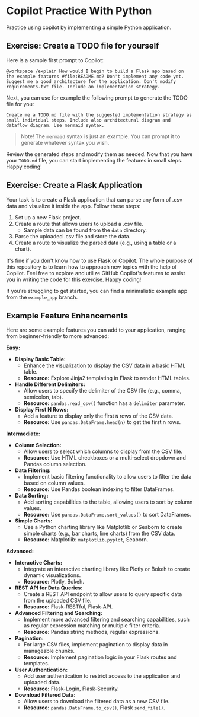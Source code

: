 # Copilot Practice With Python

Practice using copilot by implementing a simple Python application.

## Exercise: Create a TODO file for yourself

Here is a sample first prompt to Copilot:

`@workspace /explain How would I begin to build a Flask app based on the example features #file:README.md? Don't implement any code yet. Suggest me a good architecture for the application. Don't modify requirements.txt file. Include an implementation strategy.`

Next, you can use for example the following prompt to generate the TODO file for you:

`Create me a TODO.md file with the suggested implementation strategy as small individual steps. Include also architectural diagram and dataflow diagram. Use mermaid syntax.`

> Note! The `mermaid` syntax is just an example. You can prompt it to generate whatever syntax you wish.

Review the generated steps and modify them as needed.
Now that you have your `TODO.md` file, you can start implementing the features in small steps. Happy coding!

## Exercise: Create a Flask Application

Your task is to create a Flask application that can parse any form of .csv data and visualize it inside the app. Follow these steps:

1. Set up a new Flask project.
2. Create a route that allows users to upload a .csv file.
    * Sample data can be found from the `data` directory.
3. Parse the uploaded .csv file and store the data.
4. Create a route to visualize the parsed data (e.g., using a table or a chart).

It's fine if you don't know how to use Flask or Copilot. The whole purpose of this repository is to learn how
to approach new topics with the help of Copilot.
Feel free to explore and utilize GitHub Copilot's features to assist you in writing the code for this exercise. Happy coding!

If you're struggling to get started, you can find a minimalistic example app from the `example_app` branch.

## Example Feature Enhancements

Here are some example features you can add to your application, ranging from beginner-friendly to more advanced:

**Easy:**

* **Display Basic Table:**
    * Enhance the visualization to display the CSV data in a basic HTML table.
    * **Resource:** Explore Jinja2 templating in Flask to render HTML tables.
* **Handle Different Delimiters:**
    * Allow users to specify the delimiter of the CSV file (e.g., comma, semicolon, tab).
    * **Resource:** `pandas.read_csv()` function has a `delimiter` parameter.
* **Display First N Rows:**
    * Add a feature to display only the first `N` rows of the CSV data.
    * **Resource:** Use `pandas.DataFrame.head(n)` to get the first n rows.

**Intermediate:**

* **Column Selection:**
    * Allow users to select which columns to display from the CSV file.
    * **Resource:** Use HTML checkboxes or a multi-select dropdown and Pandas column selection.
* **Data Filtering:**
    * Implement basic filtering functionality to allow users to filter the data based on column values.
    * **Resource:** Use Pandas boolean indexing to filter DataFrames.
* **Data Sorting:**
    * Add sorting capabilities to the table, allowing users to sort by column values.
    * **Resource:** Use `pandas.DataFrame.sort_values()` to sort DataFrames.
* **Simple Charts:**
    * Use a Python charting library like Matplotlib or Seaborn to create simple charts (e.g., bar charts, line charts) from the CSV data.
    * **Resource:** Matplotlib: `matplotlib.pyplot`, Seaborn.

**Advanced:**

* **Interactive Charts:**
    * Integrate an interactive charting library like Plotly or Bokeh to create dynamic visualizations.
    * **Resource:** Plotly, Bokeh.
* **REST API for Data Queries:**
    * Create a REST API endpoint to allow users to query specific data from the uploaded CSV file.
    * **Resource:** Flask-RESTful, Flask-API.
* **Advanced Filtering and Searching:**
    * Implement more advanced filtering and searching capabilities, such as regular expression matching or multiple filter criteria.
    * **Resource:** Pandas string methods, regular expressions.
* **Pagination:**
    * For large CSV files, implement pagination to display data in manageable chunks.
    * **Resource:** Implement pagination logic in your Flask routes and templates.
* **User Authentication:**
    * Add user authentication to restrict access to the application and uploaded data.
    * **Resource:** Flask-Login, Flask-Security.
* **Download Filtered Data:**
    * Allow users to download the filtered data as a new CSV file.
    * **Resource:** `pandas.DataFrame.to_csv()`, Flask `send_file()`.
